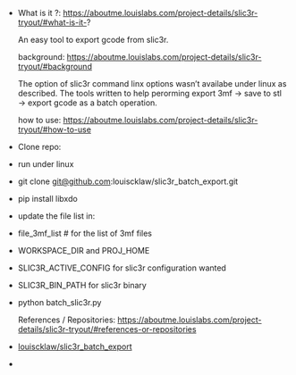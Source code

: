 - What is it ?:
  https://aboutme.louislabs.com/project-details/slic3r-tryout/#what-is-it-?

  An easy tool to export gcode from slic3r.

  background:
  https://aboutme.louislabs.com/project-details/slic3r-tryout/#background

  The
  option of slic3r command linx options wasn’t availabe under linux as
  described. The tools written to help perorming export 3mf -> save to
  stl -> export gcode as a batch operation.

  how to use:
  https://aboutme.louislabs.com/project-details/slic3r-tryout/#how-to-use

- Clone repo:
- run under linux
- git clone [git@github.com](mailto:git@github.com):louiscklaw/slic3r_batch_export.git
- pip install libxdo
- update the file list in:
- file_3mf_list # for the list of 3mf files
- WORKSPACE_DIR and PROJ_HOME
- SLIC3R_ACTIVE_CONFIG for slic3r configuration wanted
- SLIC3R_BIN_PATH for slic3r binary
- python batch_slic3r.py

  References / Repositories:
  https://aboutme.louislabs.com/project-details/slic3r-tryout/#references-or-repositories

- [louiscklaw/slic3r_batch_export](https://www.github.com/louiscklaw/slic3r_batch_export)

- [](https://www.github.com/louiscklaw/slic3r_batch_export)

  [](https://aboutme.louislabs.com/project-list)
